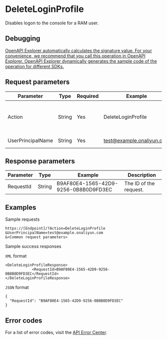# DeleteLoginProfile

Disables logon to the console for a RAM user.

## Debugging

[OpenAPI Explorer automatically calculates the signature value. For your convenience, we recommend that you call this operation in OpenAPI Explorer. OpenAPI Explorer dynamically generates the sample code of the operation for different SDKs.](https://api.aliyun.com/#product=Ims&api=DeleteLoginProfile&type=RPC&version=2019-08-15)

## Request parameters

|Parameter|Type|Required|Example|Description|
|---------|----|--------|-------|-----------|
|Action|String|Yes|DeleteLoginProfile|The operation that you want to perform. Set the value to DeleteLoginProfile. |
|UserPrincipalName|String|Yes|test@example.onaliyun.com|The logon name of the RAM user. |

## Response parameters

|Parameter|Type|Example|Description|
|---------|----|-------|-----------|
|RequestId|String|B9AF80E4-1565-42D9-9256-0B8B0D9FD3EC|The ID of the request. |

## Examples

Sample requests

```
https://[Endpoint]/?Action=DeleteLoginProfile
&UserPrincipalName=test@example.onaliyun.com
&<Common request parameters>
```

Sample success responses

`XML` format

```
<DeleteLoginProfileResponse>
            <RequestId>B9AF80E4-1565-42D9-9256-0B8B0D9FD3EC</RequestId>
</DeleteLoginProfileResponse>
```

`JSON` format

```
{
  "RequestId": "B9AF80E4-1565-42D9-9256-0B8B0D9FD3EC"
}
```

## Error codes

For a list of error codes, visit the [API Error Center](https://error-center.alibabacloud.com/status/product/Ims).

